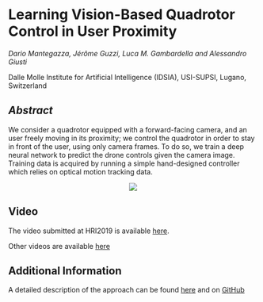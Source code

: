 # Learning Vision-Based Quadrotor Control in User Proximity
*Dario Mantegazza, Jérôme Guzzi, Luca M. Gambardella and Alessandro Giusti*

Dalle Molle Institute for Artificial Intelligence (IDSIA), USI-SUPSI, Lugano, Switzerland

## *Abstract*
We consider a quadrotor equipped with a forward-facing camera, and an user freely moving in its proximity; we control the quadrotor in order to stay in front of the user, using only camera frames. To do so, we train a deep neural network to predict the drone controls given the camera image. Training data is acquired by running a simple hand-designed controller which relies on optical motion tracking data.

<p align="center">
  <img src="/video/video_gif.gif"/>
</p>


## Video
The video submitted at HRI2019 is available [here](https://drive.switch.ch/index.php/s/MlEDrsuHcSl5Aw5).

Other videos are available [here](https://drive.switch.ch/index.php/s/hUaJcKEBGbGKDA4)

## Additional Information
 A detailed description of the approach can be found [here](https://arxiv.org/abs/1809.08881) and on [GitHub](https://github.com/idsia-robotics/proximity-quadrotor-learning)
